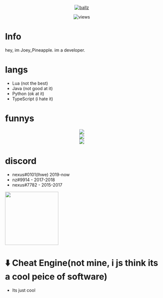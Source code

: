 <p align=center><a href="https://git.io/typing-svg"><img src="https://readme-typing-svg.demolab.com?font=Fira+Code&size=24&duration=4000&pause=1000&color=F70000&width=435&lines=cometbot.info is based asf :3" alt="ballz" /></a></p>
<p align="center">
  <img src="https://count.getloli.com/get/@lhwe?theme=rule34" alt="views" />
</p>

# Info
  hey, im Joey_Pineapple. im a developer.
# langs
  - Lua (not the best)
  - Java (not good at it)
  - Python (ok at it)
  - TypeScript (i hate it)

# funnys
<p align = "center">
    <img src = "https://github-readme-stats.vercel.app/api?username=lhwe&show_icons=true&theme=dracula"/><br>
    <img src = "https://github-readme-stats.vercel.app/api/top-langs/?username=lhwe&layout=compact&theme=dark"/><br>
  <img src = "http://github-readme-streak-stats.herokuapp.com?user=lhwe&theme=dark&background=000000)](https://git.io/streak-stats"/>
</p>

# discord
  - nexus#0101(lhwe) 2019-now
  - nz#9914 - 2017-2018
  - nexus#7782 - 2015-2017
</h5>
<a href="https://discord.com/users/565667519373901853">
<img src="https://lanyard-profile-readme.vercel.app/api/565667519373901853?animated=true" height=175px/>
</a> 

# ⬇️ Cheat Engine(not mine, i js think its a cool peice of software)
  - Its just cool

